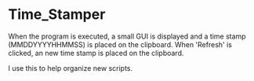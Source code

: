 # Time_Stamper
When the program is executed, a small GUI is displayed and a time stamp (MMDDYYYYHHMMSS) is placed on the clipboard.
When 'Refresh' is clicked, an new time stamp is placed on the clipboard.

I use this to help organize new scripts.
